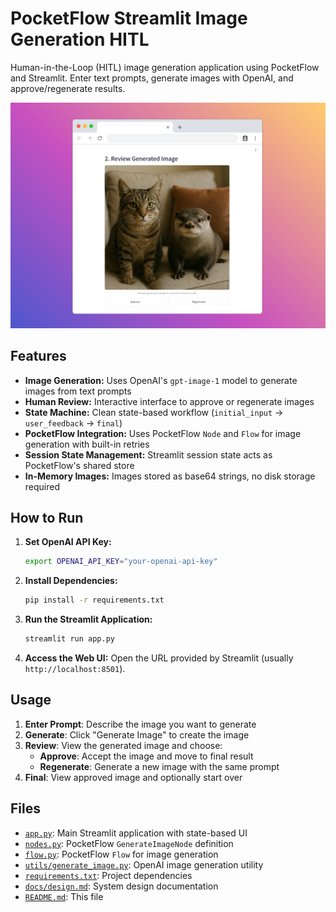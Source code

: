 # PocketFlow Streamlit Image Generation HITL

Human-in-the-Loop (HITL) image generation application using PocketFlow and Streamlit. Enter text prompts, generate images with OpenAI, and approve/regenerate results.

<p align="center">
  <img 
    src="./assets/banner.png" width="800"
  />
</p>

## Features

-   **Image Generation:** Uses OpenAI's `gpt-image-1` model to generate images from text prompts
-   **Human Review:** Interactive interface to approve or regenerate images
-   **State Machine:** Clean state-based workflow (`initial_input` → `user_feedback` → `final`)
-   **PocketFlow Integration:** Uses PocketFlow `Node` and `Flow` for image generation with built-in retries
-   **Session State Management:** Streamlit session state acts as PocketFlow's shared store
-   **In-Memory Images:** Images stored as base64 strings, no disk storage required

## How to Run

1.  **Set OpenAI API Key:**
    ```bash
    export OPENAI_API_KEY="your-openai-api-key"
    ```

2.  **Install Dependencies:**
    ```bash
    pip install -r requirements.txt
    ```

3.  **Run the Streamlit Application:**
    ```bash
    streamlit run app.py
    ```

4.  **Access the Web UI:**
    Open the URL provided by Streamlit (usually `http://localhost:8501`).

## Usage

1. **Enter Prompt**: Describe the image you want to generate
2. **Generate**: Click "Generate Image" to create the image
3. **Review**: View the generated image and choose:
   - **Approve**: Accept the image and move to final result
   - **Regenerate**: Generate a new image with the same prompt
4. **Final**: View approved image and optionally start over

## Files

-   [`app.py`](./app.py): Main Streamlit application with state-based UI
-   [`nodes.py`](./nodes.py): PocketFlow `GenerateImageNode` definition
-   [`flow.py`](./flow.py): PocketFlow `Flow` for image generation
-   [`utils/generate_image.py`](./utils/generate_image.py): OpenAI image generation utility
-   [`requirements.txt`](./requirements.txt): Project dependencies
-   [`docs/design.md`](./docs/design.md): System design documentation
-   [`README.md`](./README.md): This file
